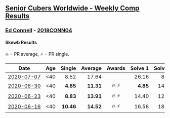 <style>table {white-space: nowrap;}</style>

## [Senior Cubers Worldwide - Weekly Comp Results](/scw-comp/results/)
### [Ed Connell](README.md) - [2018CONN04](https://www.worldcubeassociation.org/persons/2018CONN04?event=skewb)
#### Skewb Results

<span style="white-space: nowrap;">🔥 = PR average</span>, <span style="white-space: nowrap;">⚡ = PR single</span>.

| Date | Age | Single | Average | Awards | Solve 1 | Solve 2 | Solve 3 | Solve 4 | Solve 5 | Video |
| :--: | :--: | --: | --: | :--: | --: | --: | --: | --: | --: | :-- |
| [2020-07-07](../../results/2020-07-07/skewb.md) | <40 | 8.52 | 17.64 |  | 26.16 | 8.52 | 14.13 | 16.66 | 22.14 | [Link](https://www.facebook.com/events/198255948253934?view=permalink&id=200410921371770) |
| [2020-06-30](../../results/2020-06-30/skewb.md) | <40 | **4.85** | **11.31** | 🔥 ⚡ | **4.85** | 14.69 | 11.93 | 10.87 | 11.14 | [Link](https://www.facebook.com/events/1716512181834525?view=permalink&id=1720525514766525) |
| [2020-06-23](../../results/2020-06-23/skewb.md) | <40 | **8.83** | **13.91** | 🔥 ⚡ | 14.40 | 12.95 | **8.83** | 2:47.35 | 14.39 | [Link](https://www.facebook.com/events/1618516681636159?view=permalink&id=1623313707823123) |
| [2020-06-16](../../results/2020-06-16/skewb.md) | <40 | **10.46** | **14.52** | 🔥 ⚡ | 16.58 | 18.49 | 12.33 | 14.65 | **10.46** | [Link](https://www.facebook.com/events/296087658445428?view=permalink&id=299496601437867) |


<!-- Global site tag (gtag.js) - Google Analytics -->
<script async src="https://www.googletagmanager.com/gtag/js?id=UA-86348435-3"></script>
<script>window.dataLayer = window.dataLayer || []; function gtag() {dataLayer.push(arguments);} gtag('js', new Date()); gtag('config', 'UA-86348435-3');</script>
